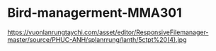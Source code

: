# Bird-managerment-MMA301
https://vuonlanrungtaychi.com/asset/editor/ResponsiveFilemanager-master/source/PHUC-ANH/splanrrung/lanth/5ctpt%20(4).jpg
